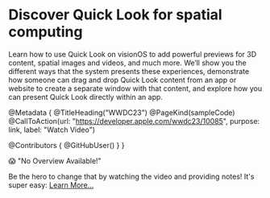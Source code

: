 # Discover Quick Look for spatial computing

Learn how to use Quick Look on visionOS to add powerful previews for 3D content, spatial images and videos, and much more. We’ll show you the different ways that the system presents these experiences, demonstrate how someone can drag and drop Quick Look content from an app or website to create a separate window with that content, and explore how you can present Quick Look directly within an app.

@Metadata {
   @TitleHeading("WWDC23")
   @PageKind(sampleCode)
   @CallToAction(url: "https://developer.apple.com/wwdc23/10085", purpose: link, label: "Watch Video")

   @Contributors {
      @GitHubUser(<replace this with your GitHub handle>)
   }
}

😱 "No Overview Available!"

Be the hero to change that by watching the video and providing notes! It's super easy:
 [Learn More…](https://wwdcnotes.github.io/WWDCNotes/documentation/wwdcnotes/contributing)
